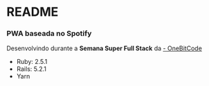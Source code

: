 # README
### PWA baseada no Spotify

Desenvolvindo durante a **Semana Super Full Stack** da [- OneBitCode](https://onebitcode.com/)

+ Ruby: 2.5.1
+ Rails: 5.2.1
+ Yarn
